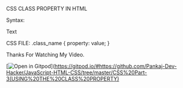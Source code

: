 CSS CLASS PROPERTY IN HTML

Syntax:
<html tag class="class_name">Text</html tag>

CSS FILE:
.class_name {
 property: value;
}

Thanks For Watching My Video.

[![Open in Gitpod](https://gitpod.io/button/open-in-gitpod.svg)](https://gitpod.io/#https://github.com/Pankaj-Dev-Hacker/JavaScript-HTML-CSS/tree/master/CSS%20Part-3(USING%20THE%20CLASS%20PROPERTY)
